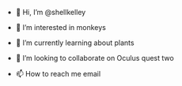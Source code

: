 - 👋 Hi, I’m @shellkelley

- 👀 I’m interested in monkeys 
- 🌱 I’m currently learning about plants
- 💞️ I’m looking to collaborate on Oculus quest two
- 📫 How to reach me email 

<!---
Shellkelley/Shellkelley is a ✨ special ✨ repository because its `README.md` (this file) appears on your GitHub profile.
You can click the Preview link to take a look at your changes.
--->
